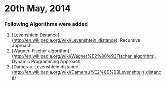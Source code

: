# 20th May, 2014

### Following Algorithms were added

1. [Levenshtein Distance] (http://en.wikipedia.org/wiki/Levenshtein_distance), Recursive approach.
2. [Wagner–Fischer algorithm] (http://en.wikipedia.org/wiki/Wagner%E2%80%93Fischer_algorithm), Dynamic Programming Approach
3. [Damerau–Levenshtein distance] (http://en.wikipedia.org/wiki/Damerau%E2%80%93Levenshtein_distance)
